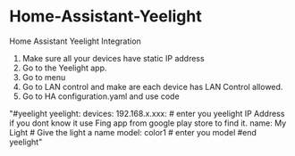 # Home-Assistant-Yeelight
Home Assistant Yeelight Integration

 1. Make sure all your devices have static IP address 
 2. Go to the Yeelight app.
 3. Go to menu
 4. Go to LAN control and make are each device has LAN Control allowed.
 5. Go to HA configuration.yaml and use code

"#yeelight
 yeelight:
 devices:
 192.168.x.xxx: # enter you yeelight IP Address if you dont know it use Fing app from google play store to find it.
 name: My Light # Give the light a name
 model: color1 # enter you model
#end yeelight"
